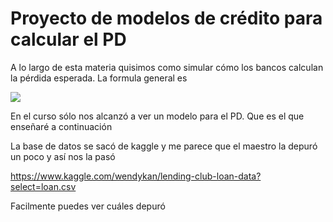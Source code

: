 # Proyecto de modelos de crédito para calcular el PD

A lo largo de esta materia quisimos como simular cómo los bancos calculan la pérdida esperada. La formula general es 

<img src="https://render.githubusercontent.com/render/math?math=e^{i \pi} = -1">

En el curso sólo nos alcanzó a ver un modelo para el PD. Que es el que enseñaré a continuación

La base de datos se sacó de kaggle y me parece que el maestro la depuró un poco y así nos la pasó 

https://www.kaggle.com/wendykan/lending-club-loan-data?select=loan.csv

Facilmente puedes ver cuáles depuró

